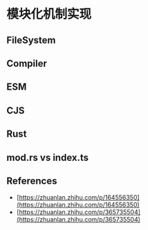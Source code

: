 # 模块化机制实现

## FileSystem

## Compiler

## ESM

## CJS

## Rust

## mod.rs vs index.ts

## References

- [https://zhuanlan.zhihu.com/p/164556350](https://zhuanlan.zhihu.com/p/164556350)
- [https://zhuanlan.zhihu.com/p/365735504](https://zhuanlan.zhihu.com/p/365735504)
